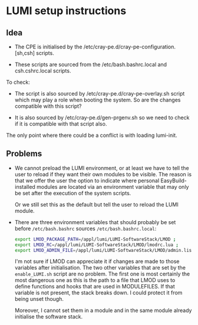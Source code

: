 # LUMI setup instructions

## Idea

  * The CPE is initialised by the /etc/cray-pe.d/cray-pe-configuration.[sh,csh] scripts.

  * These scripts are sourced from the /etc/bash.bashrc.local and csh.cshrc.local
    scripts.

To check:

  * The script is also sourced by /etc/cray-pe.d/cray-pe-overlay.sh script which may
    play a role when booting the system. So are the changes compatible with this script?

  * It is also sourced by /etc/cray-pe.d/gen-prgenv.sh so we need to check if it is
    compatible with that script also.

The only point where there could be a conflict is with loading lumi-init.


## Problems

  * We cannot preload the LUMI environment, or at least we have to tell the user to reload if
    they want their own modules to be visible. The reason is that we offer the user the option
    to indicate where personal EasyBuild-installed modules are located via an environment
    variable that may only be set after the execution of the system scripts.

    Or we still set this as the default but tell the user to reload the LUMI module.

  * There are three environment variables that should probably be set before `/etc/bash.bashrc`
    sources `/etc/bash.bashrc.local`:

    ```bash
    export LMOD_PACKAGE_PATH=/appl/lumi/LUMI-SoftwareStack/LMOD ;
    export LMOD_RC=/appl/lumi/LUMI-SoftwareStack/LMOD/lmodrc.lua ;
    export LMOD_ADMIN_FILE=/appl/lumi/LUMI-SoftwareStack/LMOD/admin.list ;
    ```

    I'm not sure if LMOD can appreciate it if changes are made to those variables after
    initialisation. The two other variables that are set by the `enable_LUMI.sh` script are no
    problem. The first one is most certainly the most dangerous one as this is the
    path to a file that LMOD uses to define functions and hooks that are used in MODULEFILES.
    If that variable is not present, the stack breaks down. I could protect it from
    being unset though.

    Moreover, I cannot set them in a module and in the same module already initialise
    the software stack.
